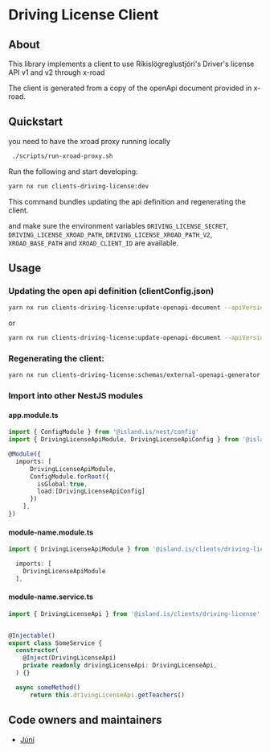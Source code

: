 <!-- gitbook-navigation: "Driving License" -->

# Driving License Client

## About

This library implements a client to use Ríkislögreglustjóri's
Driver's license API v1 and v2 through x-road

The client is generated from a copy of the openApi document provided in x-road.

## Quickstart

you need to have the xroad proxy running locally

```sh
 ./scripts/run-xroad-proxy.sh
```

Run the following and start developing:

```sh
yarn nx run clients-driving-license:dev
```
This command bundles updating the api definition and regenerating the client.

and make sure the environment variables `DRIVING_LICENSE_SECRET`, `DRIVING_LICENSE_XROAD_PATH`, `DRIVING_LICENSE_XROAD_PATH_V2`, `XROAD_BASE_PATH` and `XROAD_CLIENT_ID` are available.


## Usage

### Updating the open api definition (clientConfig.json)

```sh
yarn nx run clients-driving-license:update-openapi-document --apiVersion=v1
```

or

```sh
yarn nx run clients-driving-license:update-openapi-document --apiVersion=v2
```

### Regenerating the client:

```sh
yarn nx run clients-driving-license:schemas/external-openapi-generator
```

### Import into other NestJS modules

#### app.module.ts

```typescript
import { ConfigModule } from '@island.is/nest/config'
import { DrivingLicenseApiModule, DrivingLicenseApiConfig } from '@island.is/clients/driving-license'

@Module({
  imports: [
      DrivingLicenseApiModule,
      ConfigModule.forRoot({
        isGlobal:true,
        load:[DrivingLicenseApiConfig]
      })
    ],
})
```

#### module-name.module.ts

```typescript
import { DrivingLicenseApiModule } from '@island.is/clients/driving-license'

  imports: [
    DrivingLicenseApiModule
  ],
```

#### module-name.service.ts

```typescript
import { DrivingLicenseApi } from '@island.is/clients/driving-license'


@Injectable()
export class SomeService {
  constructor(
    @Inject(DrivingLicenseApi)
    private readonly drivingLicenseApi: DrivingLicenseApi,
  ) {}

  async someMethod()
      return this.drivingLicenseApi.getTeachers()

```

## Code owners and maintainers

- [Júní](https://github.com/orgs/island-is/teams/juni/members)
